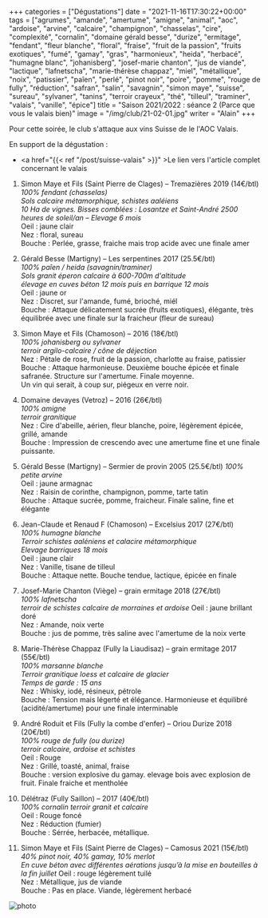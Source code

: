 +++
categories = ["Dégustations"]
date = "2021-11-16T17:30:22+00:00"
tags = ["agrumes", "amande", "amertume", "amigne", "animal", "aoc", "ardoise", "arvine", "calcaire", "champignon", "chasselas", "cire", "complexité", "cornalin", "domaine gérald besse", "durize", "ermitage", "fendant", "fleur blanche", "floral", "fraise", "fruit de la passion", "fruits exotiques", "fumé", "gamay", "gras", "harmonieux", "heida", "herbacé", "humagne blanc", "johanisberg", "josef-marie chanton", "jus de viande", "lactique", "lafnetscha", "marie-thérèse chappaz", "miel", "métallique", "noix", "patissier", "paîen", "perlé", "pinot noir", "poire", "pomme", "rouge de fully", "réduction", "safran", "salin", "savagnin", "simon maye", "suisse", "sureau", "sylvaner", "tanins", "terroir crayeux", "thé", "tilleul", "traminer", "valais", "vanille", "épice"] 
title = "Saison 2021/2022 : séance 2 (Parce que vous le valais bien)"
image = "/img/club/21-02-01.jpg"
writer = "Alain"
+++

Pour cette soirée, le club s'attaque aux vins Suisse de le l'AOC Valais.

En support de la dégustation :  
* <a href="{{< ref "/post/suisse-valais" >}}" >Le lien vers l'article complet concernant le valais</a>

1. Simon Maye et Fils (Saint Pierre de Clages) – Tremazières 2019 (14€/btl) 
_100% fendant (chasselas)_  
_Sols calcaire métamorphique, schistes aaléiens_  
_10 Ha de vignes. Bisses comblées : Losantze et Saint-André 2500 heures de soleil/an  – Elevage 6 mois_  
Oeil : jaune clair  
Nez : floral, sureau  
Bouche : Perlée, grasse, fraiche mais trop acide avec une finale amer

2. Gérald Besse (Martigny) – Les serpentines 2017 (25.5€/btl)  
_100% paîen / heida (savagnin/traminer)_  
_Sols granit éperon calcaire à 600-700m d'altitude_  
_élevage en cuves béton 12 mois puis en barrique 12 mois_  
Oeil : jaune or  
Nez : Discret, sur l'amande, fumé, brioché, miél  
Bouche : Attaque délicatement sucrée (fruits exotiques), élégante, très équilibrée avec une finale sur la fraicheur (fleur de sureau)

3. Simon Maye et Fils (Chamoson) – 2016 (18€/btl) <i class="fa fa-plus-circle"></i>  
_100% johanisberg ou sylvaner_  
_terroir argilo-calcaire / cône de déjection_  
Nez : Pétale de rose, fruit de la passion, charlotte au fraise, patissier  
Bouche : Attaque harmonieuse. Deuxième bouche épicée et finale safranée. Structure sur l'amertume. Finale moyenne.  
Un vin qui serait, à coup sur, piégeux en verre noir.

4. Domaine devayes (Vetroz) – 2016 (26€/btl)  
_100% amigne_  
_terroir granitique_  
Nez : Cire d'abeille, aérien, fleur blanche, poire, légèrement épicée, grillé, amande  
Bouche : Impression de crescendo avec une amertume fine et une finale puissante.

5. Gérald Besse (Martigny) – Sermier de provin 2005 (25.5€/btl)
_100% petite arvine_  
Oeil : jaune armagnac  
Nez : Raisin de corinthe, champignon, pomme, tarte tatin  
Bouche : Attaque sucrée, pomme, fraicheur. Finale saline, fine et élégante

6. Jean-Claude et Renaud F (Chamoson) – Excelsius 2017 (27€/btl)  
_100% humagne blanche_  
_Terroir schistes aaléniens et calacire métamorphique_  
_Elevage barriques 18 mois_  
Oeil : jaune clair  
Nez : Vanille, tisane de tilleul  
Bouche : Attaque nette. Bouche tendue, lactique, épicée en finale

7. Josef-Marie Chanton (Viège) – grain ermitage 2018 (27€/btl)  
_100% lafnetscha_  
_terroir de schistes calcaire de morraines et ardoise_
Oeil : jaune brillant doré  
Nez : Amande, noix verte  
Bouche : jus de pomme, très saline avec l'amertume de la noix verte

8. Marie-Thérèse Chappaz (Fully la Liaudisaz) – grain ermitage 2017 (55€/btl) <i class="fa fa-plus-circle"></i>  
_100% marsanne blanche_  
_Terroir granitique loess et calcaire de glacier_  
_Temps de garde : 15 ans_  
Nez : Whisky, iodé, résineux, pétrole  
Bouche : Tension mais légerté et élégance. Harmonieuse et équilibré (acidité/amertume) pour une finale interminable

9. André Roduit et Fils (Fully la combe d'enfer) – Oriou Durize 2018 (20€/btl)  
_100% rouge de fully (ou durize)_  
_terroir calcaire, ardoise et schistes_  
Oeil : Rouge  
Nez : Grillé, toasté, animal, fraise  
Bouche : version explosive du gamay. elevage bois avec explosion de fruit. Finale fraiche et mentholée

10. Délétraz (Fully Saillon) – 2017 (40€/btl)  
_100% cornalin_
_terroir granit et calcaire_  
Oeil : Rouge foncé  
Nez : Réduction (fumier)  
Bouche : Sérrée, herbacée, métallique.

11. Simon Maye et Fils (Saint Pierre de Clages) – Camosus 2021 (15€/btl)
_40% pinot noir, 40% gamay, 10% merlot_  
_En cuve béton avec différentes aérations jusqu’à la mise en bouteilles à la fin juillet_
Oeil : rouge légèrement tuilé  
Nez : Métallique, jus de viande  
Bouche : Pas en place. Viande, légèrement herbacé

![photo][1]

[1]: /img/club/21-02-01.jpg